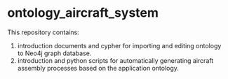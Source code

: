 # ontology_aircraft_system
This repository contains:
1) introduction documents and cypher for importing and editing ontology to Neo4j graph database.
2) introduction and python scripts for automatically generating aircraft assembly processes based on the application ontology.
